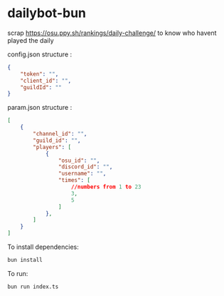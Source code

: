 # dailybot-bun

scrap https://osu.ppy.sh/rankings/daily-challenge/ to know who havent played the daily


config.json structure :
```json
{
	"token": "",
    "client_id": "",
    "guildId": ""
}
```

param.json structure :
```json
[
    {
        "channel_id": "",
        "guild_id": "",
        "players": [
            {
                "osu_id": "",
                "discord_id": "",
                "username": "",
                "times": [
                    //numbers from 1 to 23
                    3,
                    5
                ]
            },
        ]
    }
]
```

To install dependencies:

```bash
bun install
```

To run:

```bash
bun run index.ts
```

